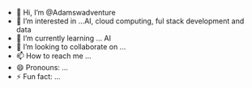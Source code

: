 - 👋 Hi, I’m @Adamswadventure
- 👀 I’m interested in ...AI, cloud computing, ful stack development and data 
- 🌱 I’m currently learning ... AI
- 💞️ I’m looking to collaborate on ...
- 📫 How to reach me ...
- 😄 Pronouns: ...
- ⚡ Fun fact: ...

<!---
Adamswadventure/Adamswadventure is a ✨ special ✨ repository because its `README.md` (this file) appears on your GitHub profile.
You can click the Preview link to take a look at your changes.
--->
